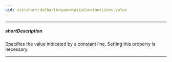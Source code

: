 ```yaml
---
uid: viz\chart:dxChartArgumentAxisConstantLines.value
---
```

---
##### shortDescription
Specifies the value indicated by a constant line. Setting this property is necessary.

---
